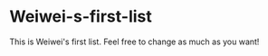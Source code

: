 Weiwei-s-first-list
===================
This is Weiwei's first list. Feel free to change as much as you want!
